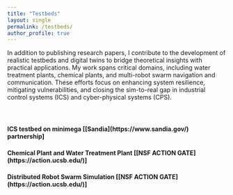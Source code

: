 ```yaml
---
title: "Testbeds"
layout: single
permalink: /testbeds/
author_profile: true
---
```


<style>
.page__content p {
    font-size: 1em;
    line-height: 1.6;
    margin-bottom: 1.5em;
}

.intro-text {
    margin-bottom: 4em !important;
}

.testbed-section {
    font-size: 1em;
    margin-top: 2em;
}

h2 {
    font-size: 1em !important;
    margin-top: 1.5em !important;
    margin-bottom: 1em !important;
}
</style>

<div class="page__content">
<div class="intro-text">
In addition to publishing research papers, I contribute to the development of realistic testbeds and digital twins to bridge theoretical insights with practical applications. My work spans critical domains, including water treatment plants, chemical plants, and multi-robot swarm navigation and communication. These efforts focus on enhancing system resilience, mitigating vulnerabilities, and closing the sim-to-real gap in industrial control systems (ICS) and cyber-physical systems (CPS).
</div>

<h2>ICS testbed on minimega [[Sandia](https://www.sandia.gov/) partnership]</h2>

<h2>Chemical Plant and Water Treatment Plant [[NSF ACTION GATE](https://action.ucsb.edu/)]</h2>

<h2>Distributed Robot Swarm Simulation [[NSF ACTION GATE](https://action.ucsb.edu/)]</h2>
